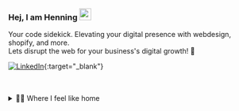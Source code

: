 ### Hej, I am Henning <img src="https://user-images.githubusercontent.com/74038190/214644152-52f47eb3-5e31-4f47-8758-05c9468d5596.gif" width="24px" height="24px" alt="waveing">

Your code sidekick. Elevating your digital presence with webdesign, shopify, and more.<br />
Lets disrupt the web for your business's digital growth! 🚀

[![LinkedIn](https://cdn.simpleicons.org/linkedin/0A66C2)](https://www.linkedin.com/in/henning-huth-a2890512a/){:target="_blank"}


<br />
<br />


<details>
<summary>👨‍💻 Where I feel like home</summary>
<br />

![top technologies](https://github-readme-stats.vercel.app/api/top-langs/?username=Hensga&layout=compact)

</details>

